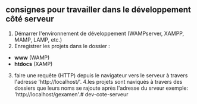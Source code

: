 ## consignes pour travailler dans le développement côté serveur
1. Démarrer l'environnement de développement (WAMPserver, XAMPP, MAMP, LAMP, etc.)
2. Enregistrer les projets dans le dossier :
- **www** (WAMP)
- **htdocs** (XAMP)
3. faire une requête (HTTP) depuis le navigateur vers le serveur à travers l'adresse 'http://localhost/'.
4.les projets sont naviqués à travers des dossiers que leurs noms se rajoute après l'adresse du srveur exemple: 'http://localhost/gexamen'.#   d e v - c o t e - s e r v e u r  
 
